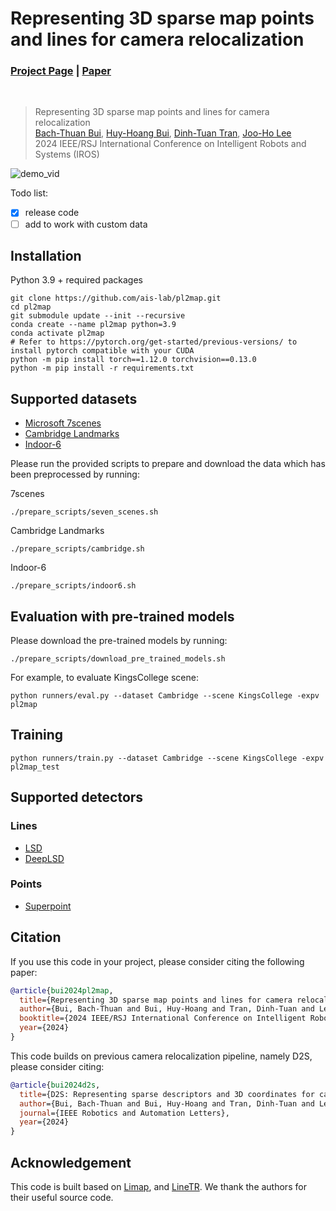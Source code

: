 # Representing 3D sparse map points and lines for camera relocalization
### [Project Page](https://thpjp.github.io/pl2map/) | [Paper](https://arxiv.org/abs/2402.18011)
<br/>

> Representing 3D sparse map points and lines for camera relocalization                                                                                                                                                
> [Bach-Thuan Bui](https://thuanbb.github.io/), [Huy-Hoang Bui](https://github.com/AustrianOakvn), [Dinh-Tuan Tran](https://sites.google.com/view/tuantd), [Joo-Ho Lee](https://research-db.ritsumei.ac.jp/rithp/k03/resid/S000220;jsessionid=8CC0520A8C7C1F3D502596F0A07D64B0?lang=en)                   
> 2024 IEEE/RSJ International Conference on Intelligent Robots and Systems (IROS) 

![demo_vid](assets/demo.gif)

Todo list:
- [x] release code
- [ ] add to work with custom data

## Installation
Python 3.9 + required packages
```
git clone https://github.com/ais-lab/pl2map.git
cd pl2map
git submodule update --init --recursive
conda create --name pl2map python=3.9
conda activate pl2map
# Refer to https://pytorch.org/get-started/previous-versions/ to install pytorch compatible with your CUDA
python -m pip install torch==1.12.0 torchvision==0.13.0 
python -m pip install -r requirements.txt
```
## Supported datasets
- [Microsoft 7scenes](https://www.microsoft.com/en-us/research/project/rgb-d-dataset-7-scenes/)
- [Cambridge Landmarks](https://www.repository.cam.ac.uk/handle/1810/251342/)
- [Indoor-6](https://github.com/microsoft/SceneLandmarkLocalization)

Please run the provided scripts to prepare and download the data which has been preprocessed by running:

7scenes
```
./prepare_scripts/seven_scenes.sh
```
Cambridge Landmarks
```
./prepare_scripts/cambridge.sh 
```
Indoor-6
```
./prepare_scripts/indoor6.sh
```

## Evaluation with pre-trained models
Please download the pre-trained models by running:
```
./prepare_scripts/download_pre_trained_models.sh
```
For example, to evaluate KingsCollege scene:
```
python runners/eval.py --dataset Cambridge --scene KingsCollege -expv pl2map
```

## Training
```
python runners/train.py --dataset Cambridge --scene KingsCollege -expv pl2map_test
```

## Supported detectors
### Lines
- [LSD](https://github.com/iago-suarez/pytlsd)
- [DeepLSD](https://github.com/cvg/DeepLSD)
### Points
- [Superpoint](https://github.com/rpautrat/SuperPoint)


## Citation
If you use this code in your project, please consider citing the following paper:
```bibtex
@article{bui2024pl2map,
  title={Representing 3D sparse map points and lines for camera relocalization},
  author={Bui, Bach-Thuan and Bui, Huy-Hoang and Tran, Dinh-Tuan and Lee, Joo-Ho},
  booktitle={2024 IEEE/RSJ International Conference on Intelligent Robots and Systems (IROS)},
  year={2024}
}
```
This code builds on previous camera relocalization pipeline, namely D2S, please consider citing:
```bibtex
@article{bui2024d2s,
  title={D2S: Representing sparse descriptors and 3D coordinates for camera relocalization},
  author={Bui, Bach-Thuan and Bui, Huy-Hoang and Tran, Dinh-Tuan and Lee, Joo-Ho},
  journal={IEEE Robotics and Automation Letters},
  year={2024}
}
```

## Acknowledgement
This code is built based on [Limap](https://github.com/cvg/limap), and [LineTR](https://github.com/yosungho/LineTR). We thank the authors for their useful source code.


